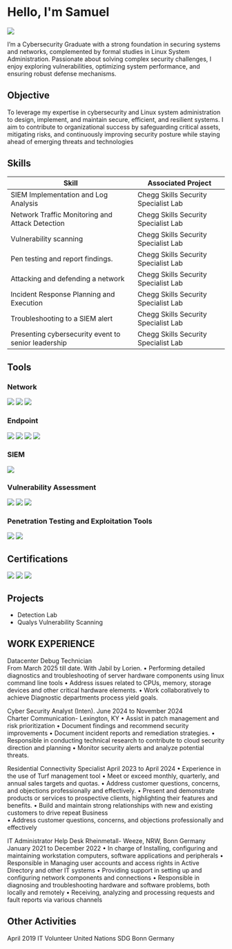 # Hello, I'm Samuel
<a href="https://www.linkedin.com/in/samuel-nimako-5143091b7/"><img src="https://img.shields.io/badge/-LinkedIn-0072b1?&style=for-the-badge&logo=linkedin&logoColor=white" /></a>


I’m a Cybersecurity Graduate with a strong foundation in securing systems and networks, complemented by formal studies in Linux System Administration. Passionate about solving complex security challenges, I enjoy exploring vulnerabilities, optimizing system performance, and ensuring robust defense mechanisms.

## Objective


To leverage my expertise in cybersecurity and Linux system administration to design, implement, and maintain secure, efficient, and resilient systems. I aim to contribute to organizational success by safeguarding critical assets, mitigating risks, and continuously improving security posture while staying ahead of emerging threats and technologies
## Skills


| Skill                                         | Associated Project         |
|-----------------------------------------------|----------------------------|
| SIEM Implementation and Log Analysis          | Chegg Skills Security Specialist Lab|
| Network Traffic Monitoring and Attack Detection | Chegg Skills Security Specialist Lab|
| Vulnerability scanning                        | Chegg Skills Security Specialist Lab|
| Pen testing and report findings.              | Chegg Skills Security Specialist Lab|
| Attacking and defending a network             | Chegg Skills Security Specialist Lab|
| Incident Response Planning and Execution      | Chegg Skills Security Specialist Lab|
| Troubleshooting to a SIEM alert               | Chegg Skills Security Specialist Lab|
| Presenting cybersecurity event to senior leadership | Chegg Skills Security Specialist Lab|        

## Tools


### Network
<div>
    <img src="https://img.shields.io/badge/-Wireshark-1679A7?&style=for-the-badge&logo=Wireshark&logoColor=white" />
<img src="https://img.shields.io/badge/-Snort-008080?&style=for-the-badge&logo=snort&logoColor=white" />
<img src="https://img.shields.io/badge/-pfSense-EF3B2D?&style=for-the-badge&logo=pfsense&logoColor=white" />





### Endpoint
<div>
    <img src="https://img.shields.io/badge/-Microsoft_Defender_for_Endpoint-00A4EF?&style=for-the-badge&logo=Microsoft&logoColor=white" />
<img src="https://img.shields.io/badge/-Windows%20Defender%20Firewall-4B275F?&style=for-the-badge&logo=windows&logoColor=white" />
<img src="https://img.shields.io/badge/-Windows%20Malicious%20Software%20Removal-00A4EF?&style=for-the-badge&logo=windows&logoColor=white" />
<img src="https://img.shields.io/badge/-Windows%20Firewall-EF3B2D?&style=for-the-badge&logo=windows&logoColor=white" />



</div>

### SIEM
<div>
<img src="https://img.shields.io/badge/-Splunk-0078D4?&style=for-the-badge&logo=splunk&logoColor=white" />





### Vulnerability Assessment
</div>
<img src="https://img.shields.io/badge/-Nessus-0078D4?&style=for-the-badge&logo=nessus&logoColor=white" />
<img src="https://img.shields.io/badge/-Nmap-EF3B2D?&style=for-the-badge&logo=nmap&logoColor=white" />
<img src="https://img.shields.io/badge/-Qualys-4D4D4D?&style=for-the-badge&logo=qualys&logoColor=white" />





### Penetration Testing and Exploitation Tools
<img src="https://img.shields.io/badge/-Metasploit-0078D4?&style=for-the-badge&logo=metasploit&logoColor=white" />
<img src="https://img.shields.io/badge/-Burp%20Suite-EF3B2D?&style=for-the-badge&logo=burpsuite&logoColor=white" />





## Certifications

<div>
<img src="https://img.shields.io/badge/-Security%2B-FF0000?&style=for-the-badge&logo=CompTIA&logoColor=white" />
<img src="https://img.shields.io/badge/-RHEL8-4D4D4D?&style=for-the-badge&logo=redhat&logoColor=white" />
<img src="https://img.shields.io/badge/-Chegg%20Skills%20Cybersecurity-006400?&style=for-the-badge&logoColor=white" />

</div>





## Projects
- Detection Lab
- Qualys Vulnerability Scanning


  
## WORK EXPERIENCE
Datacenter Debug Technician                                                               
From March 2025 till date.
With Jabil by  Lorien.
•	Performing detailed diagnostics and troubleshooting of server hardware components using linux command line tools
•	Address issues related to CPUs, memory, storage devices and other critical hardware elements.
•	Work collaboratively to achieve Diagnostic departments process yield goals.


Cyber Security Analyst (Inten).                                                              June 2024 to November 2024                                                          
Charter Communication- Lexington, KY 
•	Assist in patch management and risk prioritization
•	Document findings and recommend security improvements
•	Document incident reports and remediation strategies.
•	Responsible in conducting technical research to contribute to cloud security direction and planning
•	Monitor security alerts and analyze potential threats.


Residential Connectivity Specialist                                                                                April 2023 to April 2024 
•	Experience in the use of Turf management tool
•	 Meet or exceed monthly, quarterly, and annual sales targets and quotas.
•	 Address customer questions, concerns, and objections professionally and effectively.
•	Present and demonstrate products or services to prospective clients, highlighting their features and benefits.
•	Build and maintain strong relationships with new and existing customers to drive repeat 
        Business   
       • Address customer questions, concerns, and objections professionally and effectively

IT Administrator Help Desk
Rheinmetall- Weeze, NRW, Bonn Germany                                                 January 2021 to December 2022
•	In charge of Installing, configuring and maintaining workstation computers, software applications and peripherals
•	Responsible in Managing user accounts and access rights in Active Directory and other IT systems
•	Providing support in setting up and configuring network components and connections
•	Responsible in diagnosing and troubleshooting hardware and software problems, both locally and remotely
•	Receiving, analyzing and processing requests and fault reports via various channels


## Other Activities
April 2019                                 IT Volunteer         United Nations SDG                      Bonn Germany
